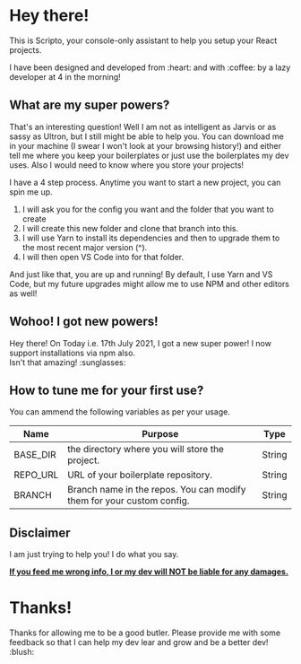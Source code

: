 # Hey there!
<p>This is Scripto, your console-only assistant to help you setup your React projects.</p>
<p>
    I have been designed and developed from :heart: and with :coffee: by a lazy developer at 4 in the morning!
</p>

<h2>What are my super powers?</h2>
<p>
    That's an interesting question! Well I am not as intelligent as Jarvis or as sassy as Ultron, but I still might be able to help you. You can download me in your machine (I swear I won't look at your browsing history!) and either tell me where you keep your boilerplates or just use the boilerplates my dev uses. Also I would need to know where you store your projects!
</p>

<p>
    I have a 4 step process. Anytime you want to start a new project, you can spin me up.
    <ol>
        <li>I will ask you for the config you want and the folder that you want to create</li>
        <li>I will create this new folder and clone that branch into this.</li>
        <li>I will use Yarn to install its dependencies and then to upgrade them to the most recent major version (^).</li>
        <li>I will then open VS Code into for that folder.</li>
    </ol>
</p>

<p>
    And just like that, you are up and running! By default, I use Yarn and VS Code, but my future upgrades might allow me to use NPM and other editors as well!
</p>

<h2>Wohoo! I got new powers!</h2>
<p>
    Hey there! On Today i.e. 17th July 2021, I got a new super power! I now support installations via npm also.
    </br>
    Isn't that amazing! :sunglasses:
</p>

<h2>How to tune me for your first use?</h2>
<p>You can ammend the following variables as per your usage.</p>
 
 <table>
    <thead>
        <tr>
            <th>Name</th>
            <th>Purpose</th>
            <th>Type</th>
        </tr>
    </thead>
    <tbody>
        <tr>
            <td>BASE_DIR</td>
            <td>the directory where you will store the project.</td>
            <td>String</td>
        </tr>
        <tr>
            <td>REPO_URL</td>
            <td>URL of your boilerplate repository.</td>
            <td>String</td>
        </tr>
        <tr>
            <td>BRANCH</td>
            <td>Branch name in the repos. You can modify them for your custom config.</td>
            <td>String</td>
        </tr>
    </tbody>
</table>

<h2>Disclaimer</h2>
<p>I am just trying to help you! I do what you say.</p>
<p>  
    <strong>
        <u>If you feed me wrong info, I or my dev will NOT be liable for any damages.</u>
    </strong>
</p>

# Thanks!
<p>
    Thanks for allowing me to be a good butler. Please provide me with some feedback so that I can help my dev lear and grow and be a better dev! :blush: 
</p>

